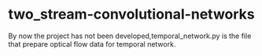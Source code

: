 # two_stream-convolutional-networks
By now the project has not been developed,temporal_network.py is the file that prepare optical flow data for temporal network.
